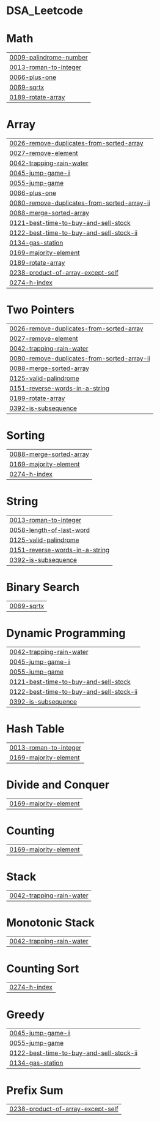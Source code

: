 # DSA_Leetcode


# Math
|  |
| ------- |
| [0009-palindrome-number](https://github.com/mohdhamzaabbasi/DSA_Leetcode/tree/master/0009-palindrome-number) |
| [0013-roman-to-integer](https://github.com/mohdhamzaabbasi/DSA_Leetcode/tree/master/0013-roman-to-integer) |
| [0066-plus-one](https://github.com/mohdhamzaabbasi/DSA_Leetcode/tree/master/0066-plus-one) |
| [0069-sqrtx](https://github.com/mohdhamzaabbasi/DSA_Leetcode/tree/master/0069-sqrtx) |
| [0189-rotate-array](https://github.com/mohdhamzaabbasi/DSA_Leetcode/tree/master/0189-rotate-array) |
# Array
|  |
| ------- |
| [0026-remove-duplicates-from-sorted-array](https://github.com/mohdhamzaabbasi/DSA_Leetcode/tree/master/0026-remove-duplicates-from-sorted-array) |
| [0027-remove-element](https://github.com/mohdhamzaabbasi/DSA_Leetcode/tree/master/0027-remove-element) |
| [0042-trapping-rain-water](https://github.com/mohdhamzaabbasi/DSA_Leetcode/tree/master/0042-trapping-rain-water) |
| [0045-jump-game-ii](https://github.com/mohdhamzaabbasi/DSA_Leetcode/tree/master/0045-jump-game-ii) |
| [0055-jump-game](https://github.com/mohdhamzaabbasi/DSA_Leetcode/tree/master/0055-jump-game) |
| [0066-plus-one](https://github.com/mohdhamzaabbasi/DSA_Leetcode/tree/master/0066-plus-one) |
| [0080-remove-duplicates-from-sorted-array-ii](https://github.com/mohdhamzaabbasi/DSA_Leetcode/tree/master/0080-remove-duplicates-from-sorted-array-ii) |
| [0088-merge-sorted-array](https://github.com/mohdhamzaabbasi/DSA_Leetcode/tree/master/0088-merge-sorted-array) |
| [0121-best-time-to-buy-and-sell-stock](https://github.com/mohdhamzaabbasi/DSA_Leetcode/tree/master/0121-best-time-to-buy-and-sell-stock) |
| [0122-best-time-to-buy-and-sell-stock-ii](https://github.com/mohdhamzaabbasi/DSA_Leetcode/tree/master/0122-best-time-to-buy-and-sell-stock-ii) |
| [0134-gas-station](https://github.com/mohdhamzaabbasi/DSA_Leetcode/tree/master/0134-gas-station) |
| [0169-majority-element](https://github.com/mohdhamzaabbasi/DSA_Leetcode/tree/master/0169-majority-element) |
| [0189-rotate-array](https://github.com/mohdhamzaabbasi/DSA_Leetcode/tree/master/0189-rotate-array) |
| [0238-product-of-array-except-self](https://github.com/mohdhamzaabbasi/DSA_Leetcode/tree/master/0238-product-of-array-except-self) |
| [0274-h-index](https://github.com/mohdhamzaabbasi/DSA_Leetcode/tree/master/0274-h-index) |
# Two Pointers
|  |
| ------- |
| [0026-remove-duplicates-from-sorted-array](https://github.com/mohdhamzaabbasi/DSA_Leetcode/tree/master/0026-remove-duplicates-from-sorted-array) |
| [0027-remove-element](https://github.com/mohdhamzaabbasi/DSA_Leetcode/tree/master/0027-remove-element) |
| [0042-trapping-rain-water](https://github.com/mohdhamzaabbasi/DSA_Leetcode/tree/master/0042-trapping-rain-water) |
| [0080-remove-duplicates-from-sorted-array-ii](https://github.com/mohdhamzaabbasi/DSA_Leetcode/tree/master/0080-remove-duplicates-from-sorted-array-ii) |
| [0088-merge-sorted-array](https://github.com/mohdhamzaabbasi/DSA_Leetcode/tree/master/0088-merge-sorted-array) |
| [0125-valid-palindrome](https://github.com/mohdhamzaabbasi/DSA_Leetcode/tree/master/0125-valid-palindrome) |
| [0151-reverse-words-in-a-string](https://github.com/mohdhamzaabbasi/DSA_Leetcode/tree/master/0151-reverse-words-in-a-string) |
| [0189-rotate-array](https://github.com/mohdhamzaabbasi/DSA_Leetcode/tree/master/0189-rotate-array) |
| [0392-is-subsequence](https://github.com/mohdhamzaabbasi/DSA_Leetcode/tree/master/0392-is-subsequence) |
# Sorting
|  |
| ------- |
| [0088-merge-sorted-array](https://github.com/mohdhamzaabbasi/DSA_Leetcode/tree/master/0088-merge-sorted-array) |
| [0169-majority-element](https://github.com/mohdhamzaabbasi/DSA_Leetcode/tree/master/0169-majority-element) |
| [0274-h-index](https://github.com/mohdhamzaabbasi/DSA_Leetcode/tree/master/0274-h-index) |
# String
|  |
| ------- |
| [0013-roman-to-integer](https://github.com/mohdhamzaabbasi/DSA_Leetcode/tree/master/0013-roman-to-integer) |
| [0058-length-of-last-word](https://github.com/mohdhamzaabbasi/DSA_Leetcode/tree/master/0058-length-of-last-word) |
| [0125-valid-palindrome](https://github.com/mohdhamzaabbasi/DSA_Leetcode/tree/master/0125-valid-palindrome) |
| [0151-reverse-words-in-a-string](https://github.com/mohdhamzaabbasi/DSA_Leetcode/tree/master/0151-reverse-words-in-a-string) |
| [0392-is-subsequence](https://github.com/mohdhamzaabbasi/DSA_Leetcode/tree/master/0392-is-subsequence) |
# Binary Search
|  |
| ------- |
| [0069-sqrtx](https://github.com/mohdhamzaabbasi/DSA_Leetcode/tree/master/0069-sqrtx) |
# Dynamic Programming
|  |
| ------- |
| [0042-trapping-rain-water](https://github.com/mohdhamzaabbasi/DSA_Leetcode/tree/master/0042-trapping-rain-water) |
| [0045-jump-game-ii](https://github.com/mohdhamzaabbasi/DSA_Leetcode/tree/master/0045-jump-game-ii) |
| [0055-jump-game](https://github.com/mohdhamzaabbasi/DSA_Leetcode/tree/master/0055-jump-game) |
| [0121-best-time-to-buy-and-sell-stock](https://github.com/mohdhamzaabbasi/DSA_Leetcode/tree/master/0121-best-time-to-buy-and-sell-stock) |
| [0122-best-time-to-buy-and-sell-stock-ii](https://github.com/mohdhamzaabbasi/DSA_Leetcode/tree/master/0122-best-time-to-buy-and-sell-stock-ii) |
| [0392-is-subsequence](https://github.com/mohdhamzaabbasi/DSA_Leetcode/tree/master/0392-is-subsequence) |
# Hash Table
|  |
| ------- |
| [0013-roman-to-integer](https://github.com/mohdhamzaabbasi/DSA_Leetcode/tree/master/0013-roman-to-integer) |
| [0169-majority-element](https://github.com/mohdhamzaabbasi/DSA_Leetcode/tree/master/0169-majority-element) |
# Divide and Conquer
|  |
| ------- |
| [0169-majority-element](https://github.com/mohdhamzaabbasi/DSA_Leetcode/tree/master/0169-majority-element) |
# Counting
|  |
| ------- |
| [0169-majority-element](https://github.com/mohdhamzaabbasi/DSA_Leetcode/tree/master/0169-majority-element) |
# Stack
|  |
| ------- |
| [0042-trapping-rain-water](https://github.com/mohdhamzaabbasi/DSA_Leetcode/tree/master/0042-trapping-rain-water) |
# Monotonic Stack
|  |
| ------- |
| [0042-trapping-rain-water](https://github.com/mohdhamzaabbasi/DSA_Leetcode/tree/master/0042-trapping-rain-water) |
# Counting Sort
|  |
| ------- |
| [0274-h-index](https://github.com/mohdhamzaabbasi/DSA_Leetcode/tree/master/0274-h-index) |
# Greedy
|  |
| ------- |
| [0045-jump-game-ii](https://github.com/mohdhamzaabbasi/DSA_Leetcode/tree/master/0045-jump-game-ii) |
| [0055-jump-game](https://github.com/mohdhamzaabbasi/DSA_Leetcode/tree/master/0055-jump-game) |
| [0122-best-time-to-buy-and-sell-stock-ii](https://github.com/mohdhamzaabbasi/DSA_Leetcode/tree/master/0122-best-time-to-buy-and-sell-stock-ii) |
| [0134-gas-station](https://github.com/mohdhamzaabbasi/DSA_Leetcode/tree/master/0134-gas-station) |
# Prefix Sum
|  |
| ------- |
| [0238-product-of-array-except-self](https://github.com/mohdhamzaabbasi/DSA_Leetcode/tree/master/0238-product-of-array-except-self) |